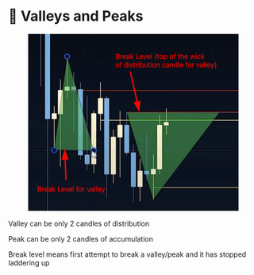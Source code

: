 # 🔻 Valleys and Peaks

<figure><img src="../../.gitbook/assets/image (4) (1).png" alt=""><figcaption></figcaption></figure>

Valley can be only 2 candles of distribution

Peak can be only 2 candles of accumulation

Break level means first attempt to break a valley/peak and it has stopped laddering up
